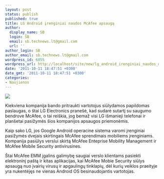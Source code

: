 ```yaml
---
layout: post
status: publish
published: true
title: LG Android įrenginiai naudos McAfee apsaugą
author:
  display_name: SB
  login: SB
  email: sb.technews.lt@gmail.com
  url: ''
author_login: SB
author_email: sb.technews.lt@gmail.com
wordpress_id: 6055
wordpress_url: http://localhost/site/new/lg_android_irenginiai_naudos_mcafee_apsauga/
date: '2011-10-11 18:47:51 +0300'
date_gmt: '2011-10-11 18:47:51 +0300'
categories:
- Naujienos
---
```

<div class="imgright"><img src="http://technews.lt/upload/lg-optimus-2x1.jpg"  /></div>
<p>Kiekviena kompanija bando pritraukti vartotojus siūlydamos papildomas paslaugas, o štai LG Electronics pranešė, kad sudarė sutartį su saugumo bendrove McAfee, o tai reiškia, jog bemaž visi LG išmanieji telefonai ir planšetai pasižymės šios kompanijos apsaugos priemonėmis.</p>
<p>Kaip sako LG, jos Google Android operacine sistema varomi įrenginiai pasižymės dvejais skirtingais McAfee sprendimais mobiliems įrenginiams. Kompanija pasiūlys verslui skirtą McAfee Enteprise Mobility Management ir McAfee Mobile Security antivirusines.</p>
<p>Štai McAfee EMM įgalins galimybę saugiai verslo klientams pasiekti elektroninį paštą ir kitas aplikacijas, kai McAfee Mobie Security siūlys apsaugą nuo įvairių virusų ir apgaulingų tinklapių, dėl kurių veiklos praeityje yra nukentėjęs ne vienas Android OS besinaudojantis vartotojas.</p>
